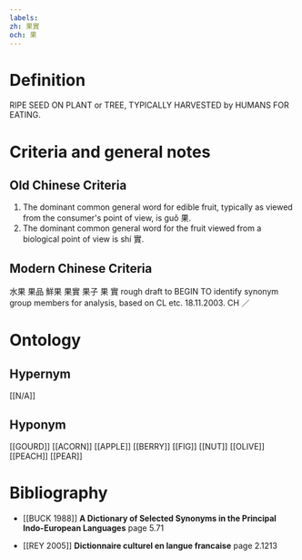 ```yaml
---
labels: 
zh: 果實
och: 果
---
```


# Definition
RIPE SEED ON PLANT or TREE, TYPICALLY HARVESTED by HUMANS FOR EATING.
# Criteria and general notes
## Old Chinese Criteria
1. The dominant common general word for edible fruit, typically as viewed from the consumer's point of view, is guǒ 果.
2. The dominant common general word for the fruit viewed from a biological point of view is shí 實.
## Modern Chinese Criteria
水果
果品
鮮果
果實
果子
果
實
rough draft to BEGIN TO identify synonym group members for analysis, based on CL etc. 18.11.2003. CH ／
# Ontology

## Hypernym
[[N/A]]
## Hyponym
[[GOURD]]
[[ACORN]]
[[APPLE]]
[[BERRY]]
[[FIG]]
[[NUT]]
[[OLIVE]]
[[PEACH]]
[[PEAR]]
# Bibliography
- [[BUCK 1988]]
**A Dictionary of Selected Synonyms in the Principal Indo-European Languages** page 5.71

- [[REY 2005]]
**Dictionnaire culturel en langue francaise** page 2.1213
